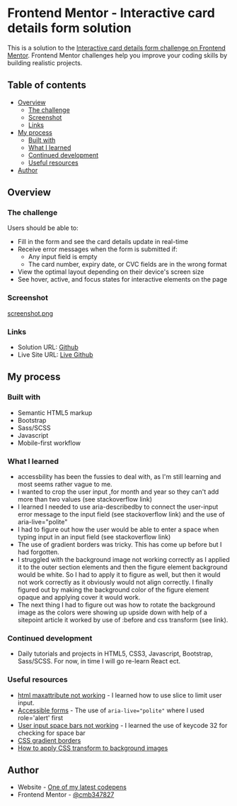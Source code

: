 # Frontend Mentor - Interactive card details form solution

This is a solution to the [Interactive card details form challenge on Frontend Mentor](https://www.frontendmentor.io/challenges/interactive-card-details-form-XpS8cKZDWw). Frontend Mentor challenges help you improve your coding skills by building realistic projects. 

## Table of contents

- [Overview](#overview)
  - [The challenge](#the-challenge)
  - [Screenshot](#screenshot)
  - [Links](#links)
- [My process](#my-process)
  - [Built with](#built-with)
  - [What I learned](#what-i-learned)
  - [Continued development](#continued-development)
  - [Useful resources](#useful-resources)
- [Author](#author)

## Overview

### The challenge

Users should be able to:

- Fill in the form and see the card details update in real-time
- Receive error messages when the form is submitted if:
  - Any input field is empty
  - The card number, expiry date, or CVC fields are in the wrong format
- View the optimal layout depending on their device's screen size
- See hover, active, and focus states for interactive elements on the page

### Screenshot
 
 [screenshot.png](https://postimg.cc/YvLTdFmd)

### Links

- Solution URL: [Github](https://github.com/cmb347827/interactive-card-details-form-main)
- Live Site URL: [Live Github](https://cmb347827.github.io/interactive-card-details-form-main/)

## My process

### Built with

- Semantic HTML5 markup
- Bootstrap
- Sass/SCSS
- Javascript
- Mobile-first workflow

### What I learned

- accessbility has been the fussies to deal with, as I'm still learning and most seems rather vague to me.
- I wanted to crop the user input ,for month and year so they can't add more than two values (see stackoverflow link)
- I learned I needed to use aria-describedby to connect the user-input error message to the input field (see stackoverflow link) and the use of aria-live="polite"
- I had to figure out how the user would be able to enter a space when typing input in an input field (see stackoverflow link)
- The use of gradient borders was tricky. This has come up before but I had forgotten.
- I struggled with the background image not working correctly as I applied it to the outer section elements and then the figure element background would be white. 
  So I had to apply it to figure as well, but then it would not work correctly as it obviously would not align correctly.
  I finally figured out by making the background color of the figure element opaque and applying cover it would work.
- The next thing I had to figure out was how to rotate the background image as the colors were showing up upside down
  with help of a sitepoint article it worked by use of :before and css transform (see link).

### Continued development

- Daily tutorials and projects in HTML5, CSS3, Javascript, Bootstrap, Sass/SCSS. For now, in time I will go re-learn React ect.

### Useful resources

- [html maxattribute not working](https://stackoverflow.com/questions/9555143/html-maxlength-attribute-not-working-on-chrome-and-safari) - I learned how to use slice to limit user input.
- [Accessible forms](https://stackoverflow.com/questions/71615554/how-to-properly-handle-inline-error-messages-while-the-user-is-typing-aria)  - The use of `aria-live="polite"` where I used role='alert' first
- [User input space bars not working](https://stackoverflow.com/questions/1987439/space-bar-not-working-in-form-fields) - I learned the use of keycode 32 for checking for space bar
- [CSS gradient borders](https://codyhouse.co/nuggets/css-gradient-borders) 
- [How to apply CSS transform to background images](https://www.sitepoint.com/css3-transform-background-image/) 

## Author

- Website - [One of my latest codepens](https://codepen.io/cynthiab72/pen/oNybYON)
- Frontend Mentor - [@cmb347827](https://www.frontendmentor.io/profile/cmb347827)




